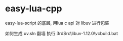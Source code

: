 # easy-lua-cpp
easy-lua-script 的底层, 用lua c api 对 libuv 进行包装


如何生成 uv.sln
翻墙
执行 3rdSrc\libuv-1.12.0\vcbuild.bat
